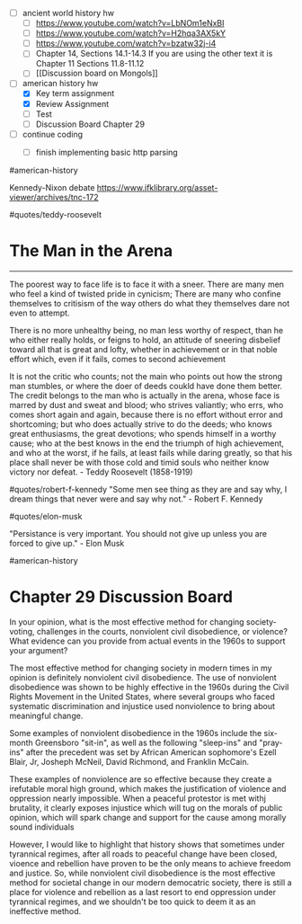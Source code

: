 - [ ] ancient world history hw
	- [ ] https://www.youtube.com/watch?v=LbNOm1eNxBI
	- [ ] https://www.youtube.com/watch?v=H2hqa3AX5kY
	- [ ] https://www.youtube.com/watch?v=bzatw32j-i4
	- [ ] Chapter 14, Sections 14.1-14.3 If you are using the other text it is Chapter 11 Sections 11.8-11.12
	- [ ] [[Discussion board on Mongols]]
- [ ] american history hw
	- [x] Key term assignment
	- [x] Review Assignment
	- [ ] Test
	- [ ] Discussion Board Chapter 29
- [ ] continue coding
	- [ ] finish implementing basic http parsing


#american-history 

Kennedy-Nixon debate
https://www.jfklibrary.org/asset-viewer/archives/tnc-172


#quotes/teddy-roosevelt

# The Man in the Arena
---

The poorest way to face life is to face it with a sneer. There are many men who feel a kind of twisted pride in cynicism; There are many who confine themselves to critisism of the way others do what they themselves dare not even to attempt.

There is no more unhealthy being, no man less worthy of respect, than he who either really holds, or feigns to hold, an attitude of sneering disbelief toward all that is great and lofty, whether in achievement or in that noble effort which, even if it fails, comes to second achievement

It is not the critic who counts; not the main who points out how the strong man stumbles, or where the doer of deeds coukld have done them better. The credit belongs to the man who is actually in the arena, whose face is marred by dust and sweat and blood; who strives valiantly; who errs, who comes short again and again, because there is no effort without error and shortcoming; but who does actually strive to do the deeds; who knows great enthusiasms, the great devotions; who spends himself in a worthy cause; who at the best knows in the end the triumph of high achievement, and who at the worst, if he fails, at least fails while daring greatly, so that his place shall never be with those cold and timid souls who neither know victory nor defeat. 
	- Teddy Roosevelt (1858-1919)


#quotes/robert-f-kennedy
"Some men see thing as they are and say why, I dream things that never were and say why not."
	- Robert F. Kennedy


#quotes/elon-musk

"Persistance is very important. You should not give up unless you are forced to give up."
	- Elon Musk


#american-history
# Chapter 29 Discussion Board

In your opinion, what is the most effective method for changing society-voting, challenges in the courts, nonviolent civil disobedience, or violence? What evidence can you provide from actual events in the 1960s to support your argument?

The most effective method for changing society in modern times in my opinion is definitely nonviolent civil disobedience. The use of nonviolent disobedience was shown to be highly effective in the 1960s during the Civil Rights Movement in the United States, where several groups who faced systematic discrimination and injustice used nonviolence to bring about meaningful change. 

Some examples of nonviolent disobedience in the 1960s include the six-month Greensboro "sit-in", as well as the following "sleep-ins" and "pray-ins" after the precedent was set by African American sophomore's Ezell Blair, Jr, Josheph McNeil, David Richmond, and Franklin McCain.

These examples of nonviolence are so effective because they create a irefutable moral high ground, which makes the justification of violence and oppression nearly impossible. When a peaceful protestor is met withj brutality, it clearly exposes injustice which will tug on the morals of public opinion, which will spark change and support for the cause among morally sound individuals 

However, I would like to highlight that history shows that sometimes under tyrannical regimes, after all roads to peaceful change have been closed, vioence and rebellion have proven to be the only means to achieve freedom and justice. So, while nonviolent civil disobedience is the most effective method for societal change in our modern democatric society, there is still a place for violence and rebellion as a last resort to end oppression under tyrannical regimes, and we shouldn't be too quick to deem it as an ineffective method.

